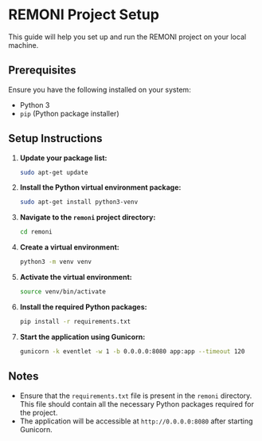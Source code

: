 # REMONI Project Setup

This guide will help you set up and run the REMONI project on your local machine.

## Prerequisites

Ensure you have the following installed on your system:
- Python 3
- `pip` (Python package installer)

## Setup Instructions

1. **Update your package list:**

    ```sh
    sudo apt-get update
    ```

2. **Install the Python virtual environment package:**

    ```sh
    sudo apt-get install python3-venv
    ```

3. **Navigate to the `remoni` project directory:**

    ```sh
    cd remoni
    ```

4. **Create a virtual environment:**

    ```sh
    python3 -m venv venv
    ```

5. **Activate the virtual environment:**

    ```sh
    source venv/bin/activate
    ```

6. **Install the required Python packages:**

    ```sh
    pip install -r requirements.txt
    ```

7. **Start the application using Gunicorn:**

    ```sh
    gunicorn -k eventlet -w 1 -b 0.0.0.0:8080 app:app --timeout 120
    ```

## Notes

- Ensure that the `requirements.txt` file is present in the `remoni` directory. This file should contain all the necessary Python packages required for the project.
- The application will be accessible at `http://0.0.0.0:8080` after starting Gunicorn.
